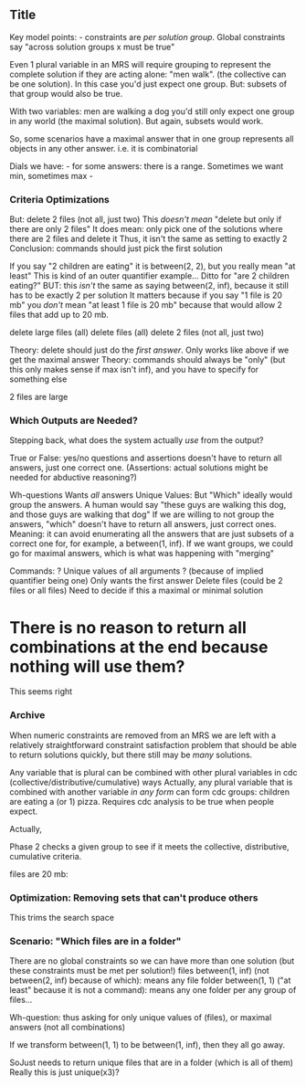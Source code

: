 ## Title
Key model points:
    - constraints are *per solution group*.  Global constraints say "across solution groups x must be true"

Even 1 plural variable in an MRS will require grouping to represent the complete solution if they are acting alone: "men walk".   (the collective can be one solution). In this case you'd just expect one group. But: subsets of that group would also be true.

With two variables: men are walking a dog you'd still only expect one group in any world (the maximal solution). But again, subsets would work.

So, some scenarios have a maximal answer that in one group represents all objects in any other answer. i.e. it is combinatorial

Dials we have:
    - for some answers: there is a range. Sometimes we want min, sometimes max
    - 

### Criteria Optimizations
But: delete 2 files
    (not all, just two)
    This *doesn't mean* "delete but only if there are only 2 files"
    It does mean: only pick one of the solutions where there are 2 files and delete it
    Thus, it isn't the same as setting to exactly 2
    Conclusion: commands should just pick the first solution

If you say "2 children are eating" it is between(2, 2), but you really mean "at least"
    This is kind of an outer quantifier example...
    Ditto for "are 2 children eating?"
    BUT: this *isn't* the same as saying between(2, inf), because it still has to be exactly 2 per solution
    It matters because if you say "1 file is 20 mb" you *don't* mean "at least 1 file is 20 mb" because that would allow 2 files that add up to 20 mb.


delete large files
    (all)
delete files
    (all)
delete 2 files
    (not all, just two)

Theory: delete should just do the *first answer*. Only works like above if we get the maximal answer
Theory: commands should always be "only" (but this only makes sense if max isn't inf), and you have to specify for something else

2 files are large

### Which Outputs are Needed?
Stepping back, what does the system actually *use* from the output? 

True or False: yes/no questions and assertions
 doesn't have to return all answers, just one correct one. 
 (Assertions: actual solutions might be needed for abductive reasoning?)

Wh-questions
    Wants *all* answers
    Unique Values: But "Which" ideally would group the answers. A human would say "these guys are walking this dog, and those guys are walking that dog" 
        If we are willing to not group the answers, "which" doesn't have to return all answers, just correct ones. Meaning: it can avoid enumerating all the answers that are just subsets of a correct one for, for example, a between(1, inf).
        If we want groups, we could go for maximal answers, which is what was happening with "merging"

Commands: ? Unique values of all arguments ?
    (because of implied quantifier being one) Only wants the first answer
    Delete files (could be 2 files or all files)
    Need to decide if this a maximal or minimal solution



# There is no reason to return all combinations at the end because nothing will use them?
This seems right



### Archive
When numeric constraints are removed from an MRS we are left with a relatively straightforward constraint satisfaction problem that should be able to return solutions quickly, but there still may be *many* solutions.

Any variable that is plural can be combined with other plural variables in cdc (collective/distributive/cumulative) ways
    Actually, any plural variable that is combined with another variable *in any form* can form cdc groups: children are eating a (or 1) pizza. Requires cdc analysis to be true when people expect.

Actually, 


Phase 2 checks a given group to see if it meets the collective, distributive, cumulative criteria.

files are 20 mb: 

### Optimization: Removing sets that can't produce others
This trims the search space


### Scenario: "Which files are in a folder"
There are no global constraints so we can have more than one solution (but these constraints must be met per solution!)
files between(1, inf) (not between(2, inf) because of which): means any file
folder between(1, 1) ("at least" because it is not a command): means any one folder per any group of files... 

Wh-question: thus asking for only unique values of (files), or maximal answers (not all combinations)

If we transform between(1, 1) to be between(1, inf), then they all go away.

SoJust needs to return unique files that are in a folder (which is all of them)
Really this is just unique(x3)?
